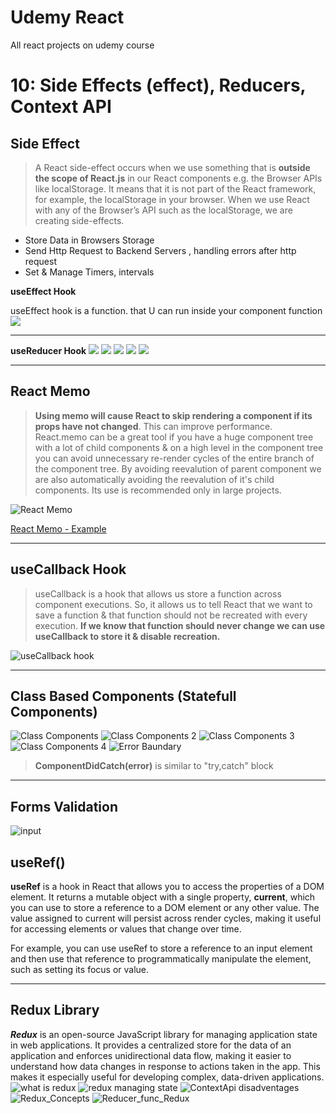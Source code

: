 # Udemy React

All react projects on udemy course

# 10: Side Effects (effect), Reducers, Context API

## Side Effect

> A React side-effect occurs when we use something that is **outside the scope of React.js** in our React components e.g. the Browser APIs like localStorage.
> It means that it is not part of the React framework, for example, the localStorage in your browser.
> When we use React with any of the Browser’s API such as the localStorage, we are creating side-effects.

-   Store Data in Browsers Storage
-   Send Http Request to Backend Servers , handling errors after http request
-   Set & Manage Timers, intervals

**useEffect Hook**

useEffect hook is a function. that U can run inside your component function
![](/Slides/useEffect.png)

---

**useReducer Hook**
![](/Slides/usereducer1.png)
![](/Slides/reducer_js.png)
![](/Slides/reduceVSuseReduce.png)
![](/slides/usereducer.png)
![](/Slides/usereducer4.png)

---

## React Memo

> **Using memo will cause React to skip rendering a component if its props have not changed**. This can improve performance.
> React.memo can be a great tool if you have a huge component tree with a lot of child components & on a high level in the component tree you can avoid unnecessary re-render cycles of the entire branch of the component tree. By avoiding reevalution of parent component we are also automatically avoiding the reevalution of it's child components. Its use is recommended only in large projects.

![React Memo](/Slides/React-memo.jpeg)

[React Memo - Example](https://www.w3schools.com/react/react_memo.asp)

---

## useCallback Hook

> useCallback is a hook that allows us store a function across component executions. So, it allows us to tell React that we want to save a function & that function should not be recreated with every execution. **If we know that function should never change we can use useCallback to store it & disable recreation.**

![useCallback hook](/Slides/useCallback.jpeg)

---

## Class Based Components (Statefull Components)

![Class Components](/Slides/class_comps.png)
![Class Components 2](/Slides/class_comps2.png)
![Class Components 3](/Slides/class_comps3.png)
![Class Components 4](/Slides/class_comps4.png)
![Error Baundary](/Slides/errorBoundary.jpeg)

> **ComponentDidCatch(error)** is similar to "try,catch" block

---

## Forms Validation

![input](/Slides/forms_validation.jpg)

## useRef()

**useRef** is a hook in React that allows you to access the properties of a DOM element. It returns a mutable object with a single property, **current**, which you can use to store a reference to a DOM element or any other value. The value assigned to current will persist across render cycles, making it useful for accessing elements or values that change over time.

For example, you can use useRef to store a reference to an input element and then use that reference to programmatically manipulate the element, such as setting its focus or value.

---

## Redux Library

**_Redux_** is an open-source JavaScript library for managing application state in web applications. It provides a centralized store for the data of an application and enforces unidirectional data flow, making it easier to understand how data changes in response to actions taken in the app. This makes it especially useful for developing complex, data-driven applications.
![what is redux](/Slides/What_is_redux.jpg)
![redux managing state](/Slides/Redux_State.jpg)
![ContextApi disadventages](/Slides/ContextAPI_disadventages.jpg)
![Redux_Concepts](/Slides/Redux_Concepts.jpg)
![Reducer_func_Redux](/Slides/reducer_func.jpeg)
